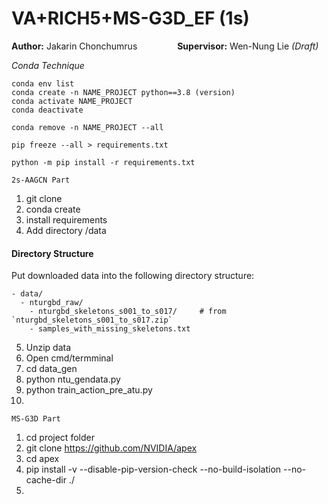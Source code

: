 # VA+RICH5+MS-G3D_EF (1s)


**Author:** Jakarin Chonchumrus      **Supervisor:** Wen-Nung Lie *(Draft)*

*Conda Technique*
```
conda env list
conda create -n NAME_PROJECT python==3.8 (version) 
conda activate NAME_PROJECT
conda deactivate

conda remove -n NAME_PROJECT --all 

pip freeze --all > requirements.txt

python -m pip install -r requirements.txt
```

```2s-AAGCN Part```
1. git clone
2. conda create
3. install requirements
4. Add directory /data
#### Directory Structure

Put downloaded data into the following directory structure:

```
- data/
  - nturgbd_raw/
    - nturgbd_skeletons_s001_to_s017/     # from `nturgbd_skeletons_s001_to_s017.zip`
    - samples_with_missing_skeletons.txt
```

5. Unzip data
6. Open cmd/termminal
7. cd data_gen
8. python ntu_gendata.py
9. python train_action_pre_atu.py
10. 


```MS-G3D Part```
1. cd project folder
2. git clone https://github.com/NVIDIA/apex
3. cd apex
4. pip install -v --disable-pip-version-check --no-build-isolation --no-cache-dir ./
5. 


